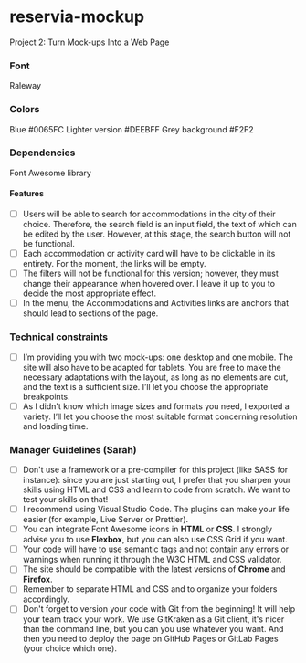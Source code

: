 # reservia-mockup
Project 2: Turn Mock-ups Into a Web Page

### Font
Raleway

### Colors
Blue #0065FC
Lighter version #DEEBFF
Grey background #F2F2

### Dependencies
Font Awesome library

#### Features
- [ ] Users will be able to search for accommodations in the city of their choice. Therefore, the search field is an input field, the text of which can be edited by the user. However, at this stage, the search button will not be functional.
- [ ] Each accommodation or activity card will have to be clickable in its entirety. For the moment, the links will be empty.
- [ ] The filters will not be functional for this version; however, they must change their appearance when hovered over. I leave it up to you to decide the most appropriate effect.
- [ ] In the menu, the Accommodations and Activities links are anchors that should lead to sections of the page.

### Technical constraints
- [ ] I’m providing you with two mock-ups: one desktop and one mobile. The site will also have to be adapted for tablets. You are free to make the necessary adaptations with the layout, as long as no elements are cut, and the text is a sufficient size. I’ll let you choose the appropriate breakpoints.
- [ ] As I didn't know which image sizes and formats you need, I exported a variety. I’ll let you choose the most suitable format concerning resolution and loading time.

### Manager Guidelines (Sarah)
- [ ] Don't use a framework or a pre-compiler for this project (like SASS for instance): since you are just starting out, I prefer that  you sharpen your skills using HTML and CSS and learn to code from scratch. We want to test your skills on that!
- [ ] I recommend using Visual Studio Code. The plugins can make your life easier (for example, Live Server or Prettier).
- [ ] You can integrate Font Awesome icons in **HTML** or **CSS**. I strongly advise you to use **Flexbox**, but you can also use CSS Grid if you want.
- [ ] Your code will have to use semantic tags and not contain any errors or warnings when running it through the W3C HTML and CSS validator.
- [ ] The site should be compatible with the latest versions of **Chrome** and **Firefox**.
- [ ] Remember to separate HTML and CSS and to organize your folders accordingly.
- [ ] Don't forget to version your code with Git from the beginning! It will help your team track your work. We use GitKraken as a Git client, it's nicer than the command line, but you can you use whatever you want. And then you need to deploy the page on GitHub Pages or GitLab Pages (your choice which one).
